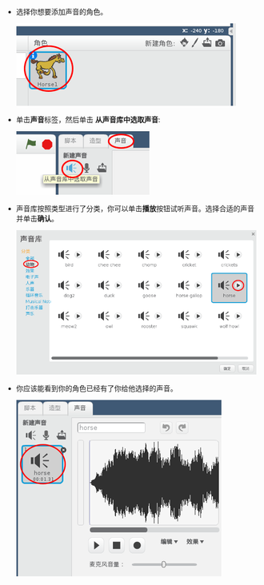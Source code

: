 + 选择你想要添加声音的角色。
    
    ![截屏](images/sprite-select.png)

+ 单击**声音**标签，然后单击 **从声音库中选取声音**:
    
    ![截屏](images/import-sound.png)

+ 声音库按照类型进行了分类，你可以单击**播放**按钮试听声音。选择合适的声音并单击**确认**。
    
    ![截屏](images/choose-sound.png)

+ 你应该能看到你的角色已经有了你给他选择的声音。
    
    ![截屏](images/sound-imported.png)
